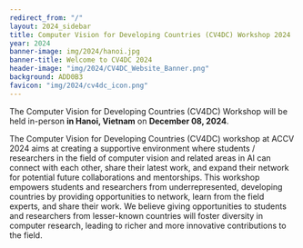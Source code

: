 ```yaml
---
redirect_from: "/"
layout: 2024_sidebar
title: Computer Vision for Developing Countries (CV4DC) Workshop 2024
year: 2024
banner-image: img/2024/hanoi.jpg
banner-title: Welcome to CV4DC 2024
header-image: "img/2024/CV4DC_Website_Banner.png"
background: ADD0B3
favicon: "img/2024/cv4dc_icon.png"
---
```





The Computer Vision for Developing Countries (CV4DC) Workshop will be held in-person **in Hanoi, Vietnam** on **December 08, 2024**.

The Computer Vision for Developing Countries (CV4DC) workshop at ACCV 2024 aims at creating a supportive environment where students / researchers in the field of computer vision and related areas in AI can connect with each other, share their latest work, and expand their network for potential future collaborations and mentorships. This workshop empowers students and researchers from underrepresented, developing countries by providing opportunities to network, learn from the field experts, and share their work. We believe giving opportunities to students and researchers from lesser-known countries will foster diversity in computer research, leading to richer and more innovative contributions to the field.

